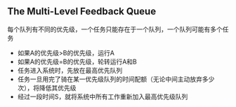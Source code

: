 The Multi-Level Feedback Queue
---


每个队列有不同的优先级，一个任务只能存在于一个队列，一个队列可能有多个任务


- 如果A的优先级>B的优先级，运行A
- 如果A的优先级=B的优先级，轮转运行A和B
- 任务进入系统时，先放在最高优先队列
- 任务一旦用完了骑在某一优先级队列的时间配额（无论中间主动放弃多少次），将降低其优先级
- 经过一段时间S，就将系统中所有工作重新加入最高优先级队列